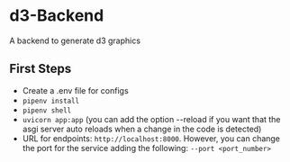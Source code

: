 # d3-Backend
A backend to generate d3 graphics

## First Steps
* Create a .env file for configs
* `pipenv install`
* `pipenv shell`
* `uvicorn app:app` (you can add the option --reload if you want that the asgi server auto reloads when a change in the code is detected)
* URL for endpoints: `http://localhost:8000`. However, you can change the port for the service adding the following: `--port <port_number>`
